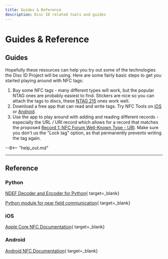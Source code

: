 ```yaml
---
title: Guides & Reference
description: Disc ID related tools and guides
---
```



# Guides & Reference

## Guides
Hopefully these resources can help you try out some of the technologies the Disc ID Project will be using. Here are some fairly basic steps to get you started playing around with NFC tags:

1. Buy some NFC tags - many different types will work, but the popular NTAG ones are probably easiest to find. Stickers are nice so you can attach the tags to discs, these [NTAG 215](https://www.amazon.com/gp/product/B075CFXY8V) ones work well.
2. Download a free app that can read and write tags. Try NFC Tools on [iOS](https://apps.apple.com/us/app/nfc-tools/id1252962749) or [Android](https://play.google.com/store/apps/details?id=com.wakdev.wdnfc&hl=en_US&gl=US&pli=1).
3. Use the app to play around with adding and reading different records - especially the URL / URI record which allows for a record that matches the proposed [Record 1: NFC Forum Well-Known Type - URI](specifications/disc-id.md#record-1-nfc-forum-well-known-type-uri). Make sure you don't us the "Lock tag" option, as that permanently prevents writing the tag again.

--8<-- "help_out.md"

---

## Reference

### Python

[NDEF Decoder and Encoder for Python](https://ndeflib.readthedocs.io/en/stable/index.html){ target=_blank}

[Python module for near field communication](https://nfcpy.readthedocs.io/en/v0.13.6/index.html){ target=_blank}

### iOS

[Apple Core NFC Documentation](https://developer.apple.com/documentation/corenfc){ target=_blank}


### Android

[Android NFC Documentation](https://developer.android.com/reference/android/nfc/package-summary){ target=_blank}




